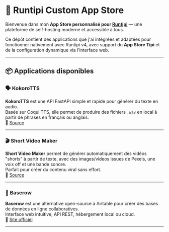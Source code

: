 # 🧰 Runtipi Custom App Store

Bienvenue dans mon **App Store personnalisé pour [Runtipi](https://runtipi.io/)** — une plateforme de self-hosting moderne et accessible à tous.

Ce dépôt contient des applications que j'ai intégrées et adaptées pour fonctionner nativement avec Runtipi v4, avec support du **App Store Tipi** et de la configuration dynamique via l'interface web.

---

## 📦 Applications disponibles

### 🗣️ KokoroTTS  
**KokoroTTS** est une API FastAPI simple et rapide pour générer du texte en audio.  
Basée sur Coqui TTS, elle permet de produire des fichiers `.wav` en local à partir de phrases en français ou anglais.  
🔗 [Source](https://github.com/remsky/Kokoro-FastAPI)

---

### 🎬 Short Video Maker  
**Short Video Maker** permet de générer automatiquement des vidéos "shorts" à partir de texte, avec des images/videos issues de Pexels, une voix off et une bande sonore.  
Parfait pour créer du contenu viral sans effort.  
🔗 [Source](https://github.com/gyoridavid/short-video-maker)

---

### 🧱 Baserow  
**Baserow** est une alternative open-source à Airtable pour créer des bases de données en ligne collaboratives.  
Interface web intuitive, API REST, hébergement local ou cloud.  
🔗 [Site officiel](https://baserow.io)

---